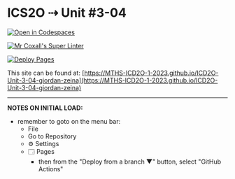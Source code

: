 # ICS2O ⇢ Unit #3-04

[![Open in Codespaces](https://classroom.github.com/assets/launch-codespace-7f7980b617ed060a017424585567c406b6ee15c891e84e1186181d67ecf80aa0.svg)](https://classroom.github.com/open-in-codespaces?assignment_repo_id=14800208)

[![Mr Coxall's Super Linter](https://github.com/MTHS-ICD2O-1-2023/ICD2O-Unit-3-04-giordan-zeina/workflows/Mr%20Coxall's%20Super%20Linter/badge.svg)](https://github.com/MTHS-ICD2O-1-2023/ICD2O-Unit-3-04-giordan-zeina/actions)

[![Deploy Pages](https://github.com/MTHS-ICD2O-1-2023/ICD2O-Unit-3-04-giordan-zeina/workflows/Deploy%20Pages/badge.svg)](https://github.com/MTHS-ICD2O-1-2023/ICD2O-Unit-3-04-giordan-zeina/actions)

This site can be found at: [https://MTHS-ICD2O-1-2023.github.io/ICD2O-Unit-3-04-giordan-zeina](https://MTHS-ICD2O-1-2023.github.io/ICD2O-Unit-3-04-giordan-zeina)

---

**NOTES ON INITIAL LOAD:**
- remember to goto on the menu bar:
  - File
  - Go to Repository
  - ⚙ Settings
  - 🗔 Pages
    - then from the "Deploy from a branch ▼" button, select "GitHub Actions"
